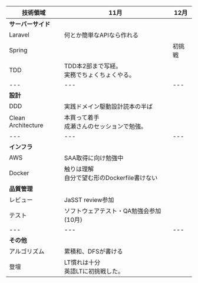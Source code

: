 |技術領域|11月|12月|
|---|---|---|
|**サーバーサイド**|
|Laravel|何とか簡単なAPIなら作れる|
|Spring||初挑戦<br>|
|TDD|TDD本2部まで写経。<br>実務でちょくちょくやる。|
|---|---|---|
|**設計**|
|DDD|実践ドメイン駆動設計読本の半ば|
|Clean Architecture|本買って着手<br>成瀬さんのセッションで勉強。|
|---|---|---|
|**インフラ**|
|AWS|SAA取得に向け勉強中|
|Docker|触りは理解<br>自分で望む形のDockerfile書けない|
|**品質管理**|
|レビュー|JaSST review参加|
|テスト|ソフトウェアテスト・QA勉強会参加(10月)|
|---|---|---|
|**その他**|
|アルゴリズム|累積和、DFSが書ける|
|登壇|LT慣れは十分<br>英語LTに初挑戦した。|


